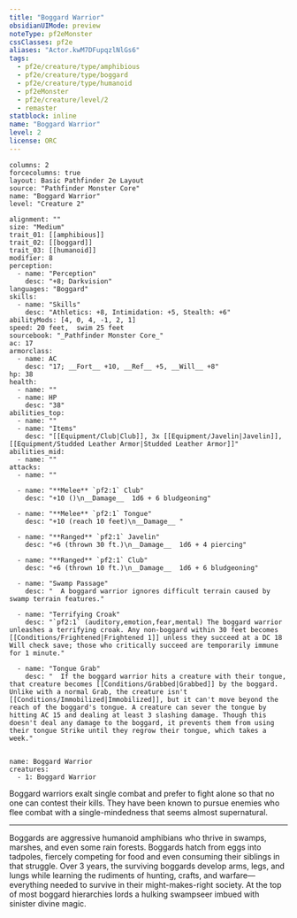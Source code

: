 ```yaml
---
title: "Boggard Warrior"
obsidianUIMode: preview
noteType: pf2eMonster
cssClasses: pf2e
aliases: "Actor.kwM7DFupqzlNlGs6" 
tags:
  - pf2e/creature/type/amphibious
  - pf2e/creature/type/boggard
  - pf2e/creature/type/humanoid
  - pf2eMonster
  - pf2e/creature/level/2
  - remaster
statblock: inline
name: "Boggard Warrior"
level: 2
license: ORC
---
```


```statblock
columns: 2
forcecolumns: true
layout: Basic Pathfinder 2e Layout
source: "Pathfinder Monster Core"
name: "Boggard Warrior"
level: "Creature 2"

alignment: ""
size: "Medium"
trait_01: [[amphibious]]
trait_02: [[boggard]]
trait_03: [[humanoid]]
modifier: 8
perception:
  - name: "Perception"
    desc: "+8; Darkvision"
languages: "Boggard"
skills:
  - name: "Skills"
    desc: "Athletics: +8, Intimidation: +5, Stealth: +6"
abilityMods: [4, 0, 4, -1, 2, 1]
speed: 20 feet,  swim 25 feet
sourcebook: "_Pathfinder Monster Core_"
ac: 17
armorclass:
  - name: AC
    desc: "17; __Fort__ +10, __Ref__ +5, __Will__ +8"
hp: 38
health:
  - name: ""
  - name: HP
    desc: "38"
abilities_top:
  - name: ""
  - name: "Items"
    desc: "[[Equipment/Club|Club]], 3x [[Equipment/Javelin|Javelin]], [[Equipment/Studded Leather Armor|Studded Leather Armor]]"
abilities_mid:
  - name: ""
attacks:
  - name: ""

  - name: "**Melee** `pf2:1` Club"
    desc: "+10 ()\n__Damage__  1d6 + 6 bludgeoning"

  - name: "**Melee** `pf2:1` Tongue"
    desc: "+10 (reach 10 feet)\n__Damage__ "

  - name: "**Ranged** `pf2:1` Javelin"
    desc: "+6 (thrown 30 ft.)\n__Damage__  1d6 + 4 piercing"

  - name: "**Ranged** `pf2:1` Club"
    desc: "+6 (thrown 10 ft.)\n__Damage__  1d6 + 6 bludgeoning"

  - name: "Swamp Passage"
    desc: "  A boggard warrior ignores difficult terrain caused by swamp terrain features."

  - name: "Terrifying Croak"
    desc: "`pf2:1` (auditory,emotion,fear,mental) The boggard warrior unleashes a terrifying croak. Any non-boggard within 30 feet becomes [[Conditions/Frightened|Frightened 1]] unless they succeed at a DC 18 Will check save; those who critically succeed are temporarily immune for 1 minute."

  - name: "Tongue Grab"
    desc: "  If the boggard warrior hits a creature with their tongue, that creature becomes [[Conditions/Grabbed|Grabbed]] by the boggard. Unlike with a normal Grab, the creature isn't [[Conditions/Immobilized|Immobilized]], but it can't move beyond the reach of the boggard's tongue. A creature can sever the tongue by hitting AC 15 and dealing at least 3 slashing damage. Though this doesn't deal any damage to the boggard, it prevents them from using their tongue Strike until they regrow their tongue, which takes a week."
 
```

```encounter-table
name: Boggard Warrior
creatures:
  - 1: Boggard Warrior
```



Boggard warriors exalt single combat and prefer to fight alone so that no one can contest their kills. They have been known to pursue enemies who flee combat with a single-mindedness that seems almost supernatural.

* * *

Boggards are aggressive humanoid amphibians who thrive in swamps, marshes, and even some rain forests. Boggards hatch from eggs into tadpoles, fiercely competing for food and even consuming their siblings in that struggle. Over 3 years, the surviving boggards develop arms, legs, and lungs while learning the rudiments of hunting, crafts, and warfare—everything needed to survive in their might-makes-right society. At the top of most boggard hierarchies lords a hulking swampseer imbued with sinister divine magic.
